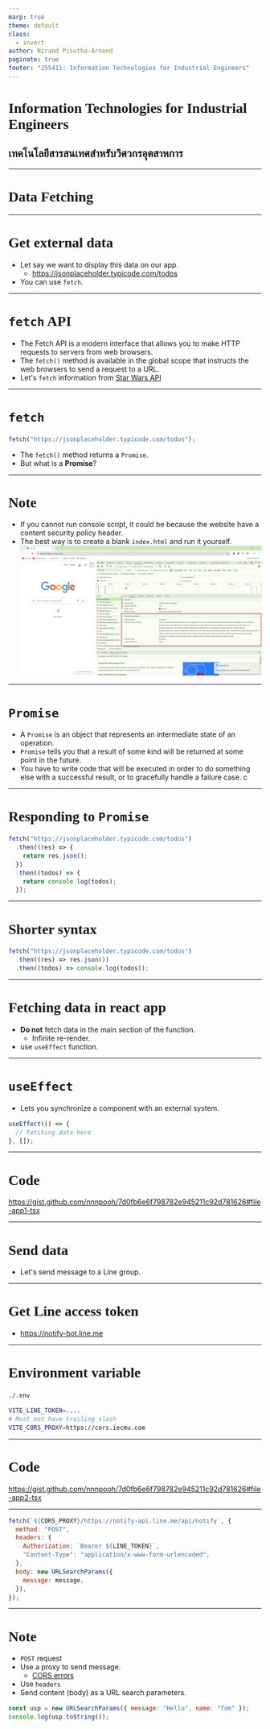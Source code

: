 ```yaml
---
marp: true
theme: default
class:
  - invert
author: Nirand Pisutha-Arnond
paginate: true
footer: "255411: Information Technologies for Industrial Engineers"
---
```


<style>
@import url('https://fonts.googleapis.com/css2?family=Prompt:ital,wght@0,100;0,300;0,400;0,700;1,100;1,300;1,400;1,700&display=swap');

    :root {
    font-family: Prompt;
    --hl-color: #D57E7E;
}
h1 {
  font-family: Prompt
}
</style>

# Information Technologies for Industrial Engineers

## เทคโนโลยีสารสนเทศสำหรับวิศวกรอุตสาหการ

---

# Data Fetching

---

# Get external data

- Let say we want to display this data on our app.
  - https://jsonplaceholder.typicode.com/todos
- You can use `fetch`.

---

# `fetch` API

- The Fetch API is a modern interface that allows you to make HTTP requests to servers from web browsers.
- The `fetch()` method is available in the global scope that instructs the web browsers to send a request to a URL.
- Let's `fetch` information from [Star Wars API](https://swapi.dev/)

---

# `fetch`

```js
fetch("https://jsonplaceholder.typicode.com/todos");
```

- The `fetch()` method returns a `Promise`.
- But what is a **Promise**?

---

# Note

- If you cannot run console script, it could be because the website have a content security policy header.
- The best way is to create a blank `index.html` and run it yourself.
  ![bg right:50% contain](./img/csp.png)

---

# `Promise`

- A `Promise` is an object that represents an intermediate state of an operation.
- `Promise` tells you that a result of some kind will be returned at some point in the future.
- You have to write code that will be executed in order to do something else with a successful result, or to gracefully handle a failure case.
  c

---

# Responding to `Promise`

```javascript
fetch("https://jsonplaceholder.typicode.com/todos")
  .then((res) => {
    return res.json();
  })
  .then((todos) => {
    return console.log(todos);
  });
```

---

# Shorter syntax

```javascript
fetch("https://jsonplaceholder.typicode.com/todos")
  .then((res) => res.json())
  .then((todos) => console.log(todos));
```

---

# Fetching data in react app

- **Do not** fetch data in the main section of the function.
  - Infinite re-render.
- use `useEffect` function.

---

# `useEffect`

- Lets you synchronize a component with an external system.

```js
useEffect(() => {
  // Fetching data here
}, []);
```

---

# Code

https://gist.github.com/nnnpooh/7d0fb6e6f798782e945211c92d781626#file-app1-tsx

---

# Send data

- Let's send message to a Line group.

---

# Get Line access token

- https://notify-bot.line.me

---

# Environment variable

`./.env`

```bash
VITE_LINE_TOKEN=....
# Must not have trailing slash
VITE_CORS_PROXY=https://cors.iecmu.com
```

---

# Code

https://gist.github.com/nnnpooh/7d0fb6e6f798782e945211c92d781626#file-app2-tsx

---

```js
fetch(`${CORS_PROXY}/https://notify-api.line.me/api/notify`, {
  method: "POST",
  headers: {
    Authorization: `Bearer ${LINE_TOKEN}`,
    "Content-Type": "application/x-www-form-urlencoded",
  },
  body: new URLSearchParams({
    message: message,
  }),
});
```

---

# Note

- `POST` request
- Use a proxy to send message.
  - [CORS errors](https://developer.mozilla.org/en-US/docs/Web/HTTP/CORS/Errors)
- Use `headers`
- Send content (body) as a URL search parameters.

```js
const usp = new URLSearchParams({ message: "Hello", name: "Tom" });
console.log(usp.toString());
```
